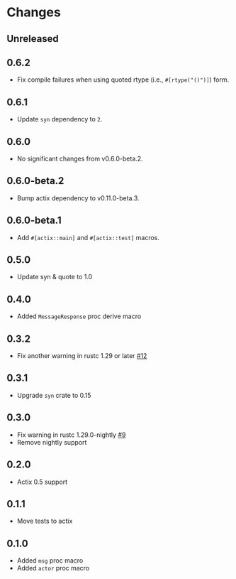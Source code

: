 # Changes

## Unreleased

## 0.6.2

- Fix compile failures when using quoted rtype (i.e., `#[rtype("()")]`) form.

## 0.6.1

- Update `syn` dependency to `2`.

## 0.6.0

- No significant changes from v0.6.0-beta.2.

## 0.6.0-beta.2

- Bump actix dependency to v0.11.0-beta.3.

## 0.6.0-beta.1

- Add `#[actix::main]` and `#[actix::test]` macros.

## 0.5.0

- Update syn & quote to 1.0

## 0.4.0

- Added `MessageResponse` proc derive macro

## 0.3.2

- Fix another warning in rustc 1.29 or later [#12]

[#12]: https://github.com/actix/actix-derive/pull/12

## 0.3.1

- Upgrade `syn` crate to 0.15

## 0.3.0

- Fix warning in rustc 1.29.0-nightly [#9]
- Remove nightly support

[#9]: https://github.com/actix/actix-derive/pull/9

## 0.2.0

- Actix 0.5 support

## 0.1.1

- Move tests to actix

## 0.1.0

- Added `msg` proc macro
- Added `actor` proc macro
